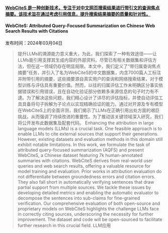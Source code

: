 #### [WebCiteS 是一种创新技术，专注于对中文网页搜索结果进行带引文的查询焦点摘要。该技术旨在通过考虑引用信息，提升搜索结果摘要的质量和针对性。](https://arxiv.org/abs/2403.01774)
#### WebCiteS: Attributed Query-Focused Summarization on Chinese Web Search Results with Citations
发布时间：2024年03月04日
> 提升LLMs的溯源能力意义重大，为此，我们探索了一种有效途径——让LLMs能引用支撑其生成内容的外部资料。尽管已有相关数据集和评估方法，但在这一领域仍存在明显局限。本文中，我们定义了“带归属查询焦点摘要”任务，并引入了名为WebCiteS的中文数据集，内含7000篇人工标注并附带引用的摘要，这些摘要源自真实用户的查询和网络搜索结果，对于模型训练与评估具有重要价值。然而，以往的归属评估工作未明确区分事实依据错误和引用错误，且在自动化验证部分依赖多来源信息的句子时力有不逮。为了解决这些问题，我们精心设计了详尽的评估指标，并使自动评估工具具备将句子拆解为子论点以实现精确验证的能力。通过对开源及专有模型在WebCiteS上的全面评测，我们揭示了LLMs在正确引用出处方面的艰巨挑战，从而强调了持续改进的重要性。为了推动该关键领域深入研究，我们将公开发布此数据集及配套代码。
> Enhancing the attribution in large language models (LLMs) is a crucial task. One feasible approach is to enable LLMs to cite external sources that support their generations. However, existing datasets and evaluation methods in this domain still exhibit notable limitations. In this work, we formulate the task of attributed query-focused summarization (AQFS) and present WebCiteS, a Chinese dataset featuring 7k human-annotated summaries with citations. WebCiteS derives from real-world user queries and web search results, offering a valuable resource for model training and evaluation. Prior works in attribution evaluation do not differentiate between groundedness errors and citation errors. They also fall short in automatically verifying sentences that draw partial support from multiple sources. We tackle these issues by developing detailed metrics and enabling the automatic evaluator to decompose the sentences into sub-claims for fine-grained verification. Our comprehensive evaluation of both open-source and proprietary models on WebCiteS highlights the challenge LLMs face in correctly citing sources, underscoring the necessity for further improvement. The dataset and code will be open-sourced to facilitate further research in this crucial field.
LLM应用